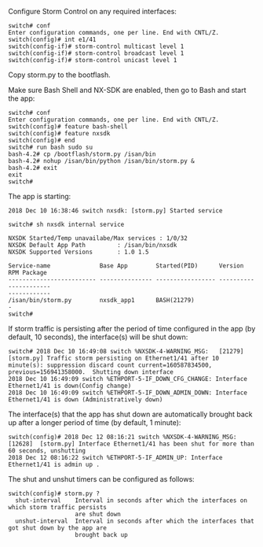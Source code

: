 Configure Storm Control on any required interfaces:
```
switch# conf
Enter configuration commands, one per line. End with CNTL/Z.
switch(config)# int e1/41
switch(config-if)# storm-control multicast level 1
switch(config-if)# storm-control broadcast level 1
switch(config-if)# storm-control unicast level 1
```

Copy storm.py to the bootflash.

Make sure Bash Shell and NX-SDK are enabled, then go to Bash and start the app:
```
switch# conf
Enter configuration commands, one per line. End with CNTL/Z.
switch(config)# feature bash-shell
switch(config)# feature nxsdk
switch(config)# end
switch# run bash sudo su
bash-4.2# cp /bootflash/storm.py /isan/bin
bash-4.2# nohup /isan/bin/python /isan/bin/storm.py &
bash-4.2# exit
exit
switch#
```

The app is starting:
```
2018 Dec 10 16:38:46 switch nxsdk: [storm.py] Started service

switch# sh nxsdk internal service

NXSDK Started/Temp unavailabe/Max services : 1/0/32
NXSDK Default App Path         : /isan/bin/nxsdk
NXSDK Supported Versions       : 1.0 1.5

Service-name              Base App        Started(PID)      Version    RPM Package
------------------------- --------------- ----------------- ---------- ------------
------------
/isan/bin/storm.py        nxsdk_app1      BASH(21279)                  -
switch#
```

If storm traffic is persisting after the period of time configured in the app (by default, 10 seconds), the interface(s) will be shut down:
```
switch# 2018 Dec 10 16:49:08 switch %NXSDK-4-WARNING_MSG:   [21279]  [storm.py] Traffic storm persisting on Ethernet1/41 after 10 minute(s): suppression discard count current=160587834500, previous=156941358000.  Shutting down interface
2018 Dec 10 16:49:09 switch %ETHPORT-5-IF_DOWN_CFG_CHANGE: Interface Ethernet1/41 is down(Config change)
2018 Dec 10 16:49:09 switch %ETHPORT-5-IF_DOWN_ADMIN_DOWN: Interface Ethernet1/41 is down (Administratively down)
```

The interface(s) that the app has shut down are automatically brought back up after a longer period of time (by default, 1 minute):
```
switch(config)# 2018 Dec 12 08:16:21 switch %NXSDK-4-WARNING_MSG:   [12628]  [storm.py] Interface Ethernet1/41 has been shut for more than 60 seconds, unshutting
2018 Dec 12 08:16:22 switch %ETHPORT-5-IF_ADMIN_UP: Interface Ethernet1/41 is admin up .
```

The shut and unshut timers can be configured as follows:
```
switch(config)# storm.py ?
  shut-interval    Interval in seconds after which the interfaces on which storm traffic persists
                   are shut down
  unshut-interval  Interval in seconds after which the interfaces that got shut down by the app are
                   brought back up
```
